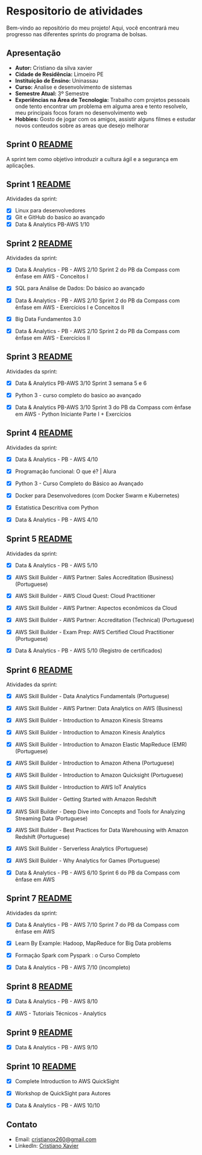 # Respositorio de atividades

Bem-vindo ao repositório do meu projeto! Aqui, você encontrará meu progresso nas diferentes sprints do programa de bolsas.

## Apresentação

- **Autor:** Cristiano da silva xavier 
- **Cidade de Residência:** Limoeiro PE
- **Instituição de Ensino:** Uninassau 
- **Curso:** Analise e desenvolvimento de sistemas
- **Semestre Atual:** 3º Semestre
- **Experiências na Área de Tecnologia:** Trabalho com projetos pessoais onde tento encontrar um problema em alguma area e tento resolvelo, meu principais focos foram no desenvolvimento web 
- **Hobbies:** Gosto de jogar com os amigos, assistir alguns filmes e estudar novos conteudos sobre as areas que desejo melhorar

## Sprint 0 [README](https://github.com/CristianoXavierxxt/Estagio/blob/CristianoXavierxxt/SeLigaTech/Sprint%200/README.MD)

A sprint tem como objetivo introduzir a cultura ágil e a segurança em aplicações.


## Sprint 1 [README](https://github.com/CristianoXavierxxt/Estagio/blob/CristianoXavierxxt/SeLigaTech/Sprint%201/README.MD)

Atividades da sprint:

- [x] Linux para desenvolvedores
- [x] Git e GitHub do basico ao avançado
- [x] Data & Analytics PB-AWS 1/10

## Sprint 2 [README](https://github.com/CristianoXavierxxt/Estagio/blob/CristianoXavierxxt/SeLigaTech/Sprint%202/README.MD)

Atividades da sprint:

- [x] Data & Analytics - PB - AWS 2/10
    Sprint 2 do PB da Compass com ênfase em AWS - Conceitos I
- [x] SQL para Análise de Dados: Do básico ao avançado
- [x] Data & Analytics - PB - AWS 2/10
Sprint 2 do PB da Compass com ênfase em AWS - Exercícios I e Conceitos II
- [x] Big Data Fundamentos 3.0
- [x] Data & Analytics - PB - AWS 2/10
Sprint 2 do PB da Compass com ênfase em AWS - Exercícios II


## Sprint 3 [README](https://github.com/CristianoXavierxxt/Estagio/tree/CristianoXavierxxt/SeLigaTech/Sprint%203#readme)

Atividades da sprint:

- [x] Data & Analytics PB-AWS 3/10
    Sprint 3 semana 5 e 6
- [x] Python 3 - curso completo do basico ao avançado
- [x] Data & Analytics PB-AWS 3/10
    Sprint 3 do PB da Compass com ênfase em AWS - Python Iniciante Parte I + Exercícios


## Sprint 4 [README](https://github.com/CristianoXavierxxt/Estagio/blob/CristianoXavierxxt/SeLigaTech/Sprint%204/README.MD)

Atividades da sprint:

- [x] Data & Analytics - PB - AWS 4/10
- [x] Programação funcional: O que é? | Alura
- [x] Python 3 - Curso Completo do Básico ao Avançado 
- [x] Docker para Desenvolvedores (com Docker Swarm e Kubernetes) 
- [x] Estatística Descritiva com Python 
- [x] Data & Analytics - PB - AWS 4/10


## Sprint 5 [README](https://github.com/CristianoXavierxxt/Estagio/blob/CristianoXavierxxt/SeLigaTech/Sprint%205/README.MD)

Atividades da sprint:

- [x] Data & Analytics - PB - AWS 5/10
- [x] AWS Skill Builder - AWS Partner: Sales Accreditation (Business) (Portuguese)
- [x] AWS Skill Builder - AWS Cloud Quest: Cloud Practitioner
- [x] AWS Skill Builder - AWS Partner: Aspectos econômicos da Cloud
- [x] AWS Skill Builder - AWS Partner: Accreditation (Technical) (Portuguese)
- [x] AWS Skill Builder - Exam Prep: AWS Certified Cloud Practitioner (Portuguese)
- [x] Data & Analytics - PB - AWS 5/10 (Registro de certificados)


## Sprint 6 [README](https://github.com/CristianoXavierxxt/Estagio/blob/CristianoXavierxxt/SeLigaTech/Sprint%206/README.MD)

Atividades da sprint:

- [x] AWS Skill Builder - Data Analytics Fundamentals (Portuguese)
- [x] AWS Skill Builder - AWS Partner: Data Analytics on AWS (Business)
- [x] AWS Skill Builder - Introduction to Amazon Kinesis Streams
- [x] AWS Skill Builder - Introduction to Amazon Kinesis Analytics
- [x] AWS Skill Builder - Introduction to Amazon Elastic MapReduce (EMR) (Portuguese)
- [x] AWS Skill Builder - Introduction to Amazon Athena (Portuguese)
- [x] AWS Skill Builder - Introduction to Amazon Quicksight (Portuguese)
- [x] AWS Skill Builder - Introduction to AWS IoT Analytics
- [x] AWS Skill Builder - Getting Started with Amazon Redshift
- [x] AWS Skill Builder - Deep Dive into Concepts and Tools for Analyzing Streaming Data (Portuguese)
- [x] AWS Skill Builder - Best Practices for Data Warehousing with Amazon Redshift (Portuguese)
- [x] AWS Skill Builder - Serverless Analytics (Portuguese)
- [x] AWS Skill Builder - Why Analytics for Games (Portuguese)
- [x] Data & Analytics - PB - AWS 6/10 Sprint 6 do PB da Compass com ênfase em AWS




## Sprint 7 [README](https://github.com/CristianoXavierxxt/Estagio/blob/CristianoXavierxxt/SeLigaTech/Sprint%207/README.MD)

Atividades da sprint:

- [x] Data & Analytics - PB - AWS 7/10 Sprint 7 do PB da Compass com ênfase em AWS
- [x] Learn By Example: Hadoop, MapReduce for Big Data problems
- [x] Formação Spark com Pyspark : o Curso Completo
- [x] Data & Analytics - PB - AWS 7/10 (incompleto)


## Sprint 8 [README](https://github.com/CristianoXavierxxt/Estagio/blob/CristianoXavierxxt/SeLigaTech/Sprint%208/README.MD)

- [x] Data & Analytics - PB - AWS 8/10 
- [x] AWS - Tutoriais Técnicos - Analytics


## Sprint 9 [README](https://github.com/CristianoXavierxxt/Estagio/blob/CristianoXavierxxt/SeLigaTech/Sprint%209/README.MD)

- [x] Data & Analytics - PB - AWS 9/10


## Sprint 10 [README](https://github.com/CristianoXavierxxt/Estagio/blob/CristianoXavierxxt/SeLigaTech/Sprint%2010/README.MD)

- [x] Complete Introduction to AWS QuickSight
- [x] Workshop de QuickSight para Autores
- [x] Data & Analytics - PB - AWS 10/10


## Contato

- Email: cristianox260@gmail.com
- LinkedIn: [Cristiano Xavier](https://www.linkedin.com/in/cristiano-xavier-785a89253/)
